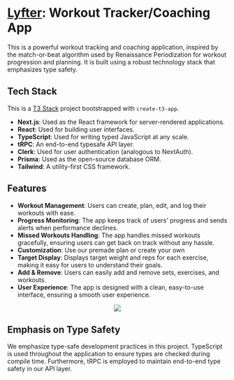 # [Lyfter](https://lyfter.vercel.app/): Workout Tracker/Coaching App

This is a powerful workout tracking and coaching application, inspired by the match-or-beat algorithm used by Renaissance Periodization for workout progression and planning. It is built using a robust technology stack that emphasizes type safety.

## Tech Stack
This is a [T3 Stack](https://create.t3.gg/) project bootstrapped with `create-t3-app`.
- **Next.js**: Used as the React framework for server-rendered applications.
- **React**: Used for building user interfaces.
- **TypeScript**: Used for writing typed JavaScript at any scale.
- **tRPC**: An end-to-end typesafe API layer.
- **Clerk**: Used for user authentication (analogous to NextAuth).
- **Prisma**: Used as the open-source database ORM.
- **Tailwind**: A utility-first CSS framework.

## Features

- **Workout Management**: Users can create, plan, edit, and log their workouts with ease.
- **Progress Monitoring**: The app keeps track of users' progress and sends alerts when performance declines.
- **Missed Workouts Handling**: The app handles missed workouts gracefully, ensuring users can get back on track without any hassle.
- **Customization**: Use our premade plan or create your own
- **Target Display**: Displays target weight and reps for each exercise, making it easy for users to understand their goals.
- **Add & Remove**: Users can easily add and remove sets, exercises, and workouts.
- **User Experience**: The app is designed with a clean, easy-to-use interface, ensuring a smooth user experience.
<p align="center">
  <img src="https://github.com/JohnZolton/lyfter/assets/102374100/a9842095-a3e1-4565-a10b-896b3ccccf95"/>
</p>


## Emphasis on Type Safety

We emphasize type-safe development practices in this project. TypeScript is used throughout the application to ensure types are checked during compile time. Furthermore, tRPC is employed to maintain end-to-end type safety in our API layer.



